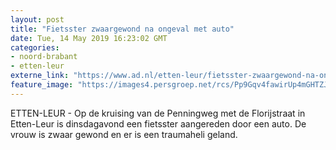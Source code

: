 ```yaml
---
layout: post
title: "Fietsster zwaargewond na ongeval met auto"
date: Tue, 14 May 2019 16:23:02 GMT
categories: 
- noord-brabant 
- etten-leur 
externe_link: "https://www.ad.nl/etten-leur/fietsster-zwaargewond-na-ongeval-met-auto~aa301fa4/"
feature_image: "https://images4.persgroep.net/rcs/Pp9Gqv4fawirUp4mGHTZJUD1wHQ/diocontent/148367124/_fitwidth/400/?appId=21791a8992982cd8da851550a453bd7f&quality=0.7"
---
```


ETTEN-LEUR - Op de kruising van de Penningweg met de Florijstraat in Etten-Leur is dinsdagavond een fietsster aangereden door een auto. De vrouw is zwaar gewond en er is een traumaheli geland.
